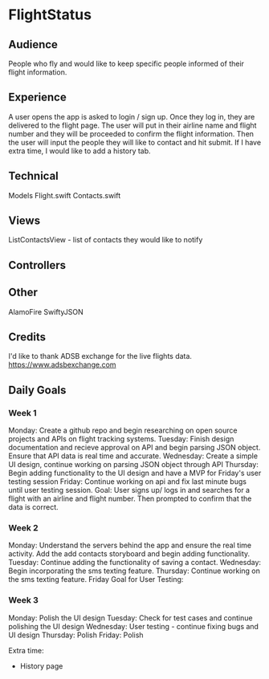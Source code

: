 # FlightStatus

## Audience
People who fly and would like to keep specific people informed of their flight information.

## Experience
A user opens the app is asked to login / sign up. Once they log in, they are delivered to the flight page. The user will put in their airline name and flight number and they will be proceeded to confirm the flight information.  Then the user will input the people they will like to contact and hit submit. If I have extra time, I would like to add a history tab. 

## Technical
Models
Flight.swift
Contacts.swift

## Views
ListContactsView - list of contacts they would like to notify

## Controllers

## Other
AlamoFire
SwiftyJSON

## Credits
I'd like to thank ADSB exchange for the live flights data. 
https://www.adsbexchange.com


## Daily Goals
### Week 1 
Monday: Create a github repo and begin researching on open source projects and APIs on flight tracking systems. 
Tuesday: Finish design documentation and recieve approval on API and begin parsing JSON object. Ensure that API data is real time and accurate.
Wednesday: Create a simple UI design, continue working on parsing JSON object through API
Thursday: Begin adding functionality to the UI design and have a MVP for Friday's user testing session
Friday: Continue working on api and fix last minute bugs until user testing session.
Goal: User signs up/ logs in and searches for a flight with an airline and flight number. Then prompted to confirm that the data is correct. 

### Week 2
Monday: Understand the servers behind the app and ensure the real time activity. Add the add contacts storyboard and begin adding functionality. 
Tuesday: Continue adding the functionality of saving a contact. 
Wednesday: Begin incorporating the sms texting feature. 
Thursday: Continue working on the sms texting feature. 
Friday Goal for User Testing: 

### Week 3
Monday: Polish the UI design
Tuesday: Check for test cases and continue polishing the UI design
Wednesday: User testing - continue fixing bugs and UI design
Thursday: Polish 
Friday: Polish

Extra time: 
- History page
